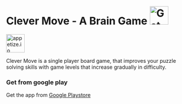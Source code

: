 # Clever Move - A Brain Game <a style="margin-bottom: 0;" href='https://play.google.com/store/apps/details?id=com.clevermove.android&utm_source=global_co&utm_medium=prtnr&utm_content=Mar2515&utm_campaign=PartBadge&pcampaignid=MKT-Other-global-all-co-prtnr-py-PartBadge-Mar2515-1'><img alt='Get it on Google Play' src='https://play.google.com/intl/en_us/badges/images/generic/en_badge_web_generic.png' height="50px"/></a>

<a style="margin-bottom: 0;" href='https://appetize.io/embed/0an4vqrp545hnkjma9q7g7h47m?device=nexus5&scale=75&orientation=portrait&osVersion=7.0'><img alt='appetize.io' src='https://appetize.io/images/logo1_colored_background_padded_extra.png' height="50px"/></a>

Clever Move is a single player board game, that improves your puzzle solving skills with game levels that increase gradually in difficulty.

### Get from google play
Get the app from [Google Playstore](https://play.google.com/store/apps/details?id=com.clevermove.android)
